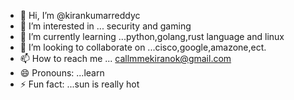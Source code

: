 - 👋 Hi, I’m @kirankumarreddyc
- 👀 I’m interested in ... security and gaming
- 🌱 I’m currently learning ...python,golang,rust language and linux
- 💞️ I’m looking to collaborate on ...cisco,google,amazone,ect.
- 📫 How to reach me ... callmmekiranok@gmail.com
- 😄 Pronouns: ...learn 
- ⚡ Fun fact: ...sun is  really hot 

<!---
kirankumarreddyc2002/kirankumarreddyc2002 is a ✨ special ✨ repository because its `README.md` (this file) appears on your GitHub profile.
You can click the Preview link to take a look at your changes.
--->
